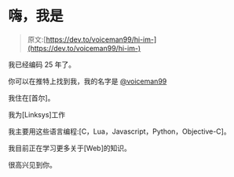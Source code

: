 # 嗨，我是

> 原文:[https://dev.to/voiceman99/hi-im-](https://dev.to/voiceman99/hi-im-)

我已经编码 25 年了。

你可以在推特上找到我，我的名字是 [@voiceman99](https://twitter.com/voiceman99)

我住在[首尔]。

我为[Linksys]工作

我主要用这些语言编程:[C，Lua，Javascript，Python，Objective-C]。

我目前正在学习更多关于[Web]的知识。

很高兴见到你。